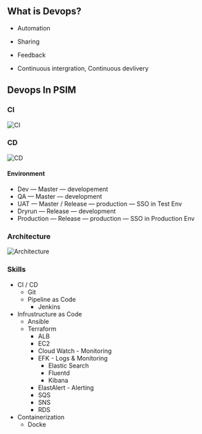 ## What is Devops?

- Automation

- Sharing

- Feedback

- Continuous intergration, Continuous devlivery

  

## Devops In PSIM

### CI

![CI](images/CI.png)

### CD

![CD](images/CD.png)

#### Environment

- Dev — Master — developement 
- QA — Master — development
- UAT — Master / Release — production — SSO in Test Env
- Dryrun — Release — development
- Production — Release — production — SSO in Production Env

### Architecture

![Architecture](images/Architecture.png)



### Skills

- CI / CD
  - Git
  - Pipeline as Code
    - Jenkins
- Infrustructure as Code
  - Ansible
  - Terraform
    - ALB
    - EC2
    - Cloud Watch - Monitoring
    - EFK - Logs & Monitoring
      - Elastic Search
      - Fluentd
      - Kibana
    - ElastAlert - Alerting
    - SQS
    - SNS
    - RDS
- Containerization
  - Docke
